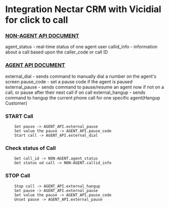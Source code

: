 # Integration Nectar CRM with Vicidial for click to call

### [NON-AGENT API DOCUMENT]

agent_status - real-time status of one agent user
callid_info - information about a call based upon the caller_code or call ID

### [AGENT API DOCUMENT]

external_dial - sends command to manually dial a number on the agent's screen
pause_code - set a pause code if the agent is paused
external_pause - sends command to pause/resume an agent now if not on a call, or pause after their next call if on call
external_hangup - sends command to hangup the current phone call for one specific agent(Hangup Customer)


### START Call
        Set pause -> AGENT_API.external_pause
        Set value the pause -> AGENT_API.pause_code
        Start call -> AGENT_API.external_dial

### Check status of Call
        Get call_id -> NON-AGENT.agent_status
        Get status od call -> NON-AGENT.callid_info
 
### STOP Call
        Stop call -> AGENT_API.external_hangup
        Set pause -> AGENT_API.external_pause
        Set value the pause -> AGENT_API.pause_code
        Unset pause -> AGENT_API.external_pause

[//]: # (LINKS)
[Bootstrap 4.3]: <https://getbootstrap.com/docs/4.3/getting-started/introduction/>
[AGENT API DOCUMENT]: <http://vicidial.org/docs/AGENT_API.txt>
[NON-AGENT API DOCUMENT]: <http://www.vicidial.org/docs/NON-AGENT_API.txt>
